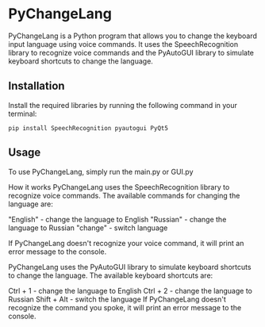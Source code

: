 # PyChangeLang
PyChangeLang is a Python program that allows you to change the keyboard input language using voice commands. It uses the SpeechRecognition library to recognize voice commands and the PyAutoGUI library to simulate keyboard shortcuts to change the language.

## Installation
Install the required libraries by running the following command in your terminal:
```
pip install SpeechRecognition pyautogui PyQt5
```

## Usage
To use PyChangeLang, simply run the main.py or GUI.py

How it works
PyChangeLang uses the SpeechRecognition library to recognize voice commands.
The available commands for changing the language are:

"English" - change the language to English
"Russian" - change the language to Russian
"change" - switch language

If PyChangeLang doesn't recognize your voice command, it will print an error message to the console.

PyChangeLang uses the PyAutoGUI library to simulate keyboard shortcuts to change the language. The available keyboard shortcuts are:

Ctrl + 1 - change the language to English
Ctrl + 2 - change the language to Russian
Shift + Alt - switch the language
If PyChangeLang doesn't recognize the command you spoke, it will print an error message to the console.
